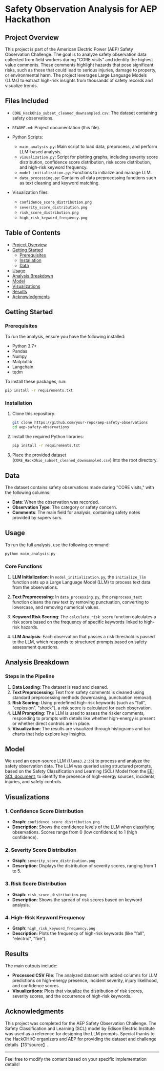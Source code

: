# Safety Observation Analysis for AEP Hackathon

## Project Overview

This project is part of the American Electric Power (AEP) Safety Observation Challenge. The goal is to analyze safety observation data collected from field workers during "CORE visits" and identify the highest value comments. These comments highlight hazards that pose significant risks, such as those that could lead to serious injuries, damage to property, or environmental harm. The project leverages Large Language Models (LLMs) to extract high-risk insights from thousands of safety records and visualize trends.

## Files Included

- `CORE_HackOhio_subset_cleaned_downsampled.csv`: The dataset containing safety observations.
- `README.md`: Project documentation (this file).
- Python Scripts:
  - `main_analysis.py`: Main script to load data, preprocess, and perform LLM-based analysis.
  - `visualization.py`: Script for plotting graphs, including severity score distribution, confidence score distribution, risk score distribution, and high-risk keyword frequency.
  - `model_initialization.py`: Functions to initialize and manage LLM.
  - `data_processing.py`: Contains all data preprocessing functions such as text cleaning and keyword matching.

- Visualization files:
  - `confidence_score_distribution.png`
  - `severity_score_distribution.png`
  - `risk_score_distribution.png`
  - `high_risk_keyword_frequency.png`

## Table of Contents

- [Project Overview](#project-overview)
- [Getting Started](#getting-started)
  - [Prerequisites](#prerequisites)
  - [Installation](#installation)
  - [Data](#data)
- [Usage](#usage)
- [Analysis Breakdown](#analysis-breakdown)
- [Model](#model)
- [Visualizations](#visualizations)
- [Results](#results)
- [Acknowledgments](#acknowledgments)

## Getting Started

### Prerequisites

To run the analysis, ensure you have the following installed:

- Python 3.7+
- Pandas
- Numpy
- Matplotlib
- Langchain
- tqdm

To install these packages, run:

```bash
pip install -r requirements.txt
```

### Installation

1. Clone this repository:

   ```bash
   git clone https://github.com/your-repo/aep-safety-observations
   cd aep-safety-observations
   ```

2. Install the required Python libraries:

   ```bash
   pip install -r requirements.txt
   ```

3. Place the provided dataset (`CORE_HackOhio_subset_cleaned_downsampled.csv`) into the root directory.

## Data

The dataset contains safety observations made during "CORE visits," with the following columns:

- **Date**: When the observation was recorded.
- **Observation Type**: The category or safety concern.
- **Comments**: The main field for analysis, containing safety notes provided by supervisors.

## Usage

To run the full analysis, use the following command:

```bash
python main_analysis.py
```

### Core Functions

1. **LLM Initialization**: In `model_initialization.py`, the `initialize_llm` function sets up a Large Language Model (LLM) to process text data from the observations.

2. **Text Preprocessing**: In `data_processing.py`, the `preprocess_text` function cleans the raw text by removing punctuation, converting to lowercase, and removing numerical values.

3. **Keyword Risk Scoring**: The `calculate_risk_score` function calculates a risk score based on the frequency of specific keywords linked to high-risk hazards.

4. **LLM Analysis**: Each observation that passes a risk threshold is passed to the LLM, which responds to structured prompts based on safety assessment questions.

## Analysis Breakdown

### Steps in the Pipeline

1. **Data Loading**: The dataset is read and cleaned.
2. **Text Preprocessing**: Text from safety comments is cleaned using standard preprocessing methods (lowercasing, punctuation removal).
3. **Risk Scoring**: Using predefined high-risk keywords (such as "fall", "explosion", "shock"), a risk score is calculated for each observation.
4. **LLM Prompting**: The LLM is used to assess the riskier comments, responding to prompts with details like whether high-energy is present or whether direct controls are in place.
5. **Visualization**: The results are visualized through histograms and bar charts that help explore key insights.

## Model

We used an open-source LLM (`llama3.2:3b`) to process and analyze the safety observation data. The LLM was queried using structured prompts, based on the Safety Classification and Learning (SCL) Model from the [EEI SCL document](12), to identify the presence of high-energy sources, incidents, injuries, and safety controls.

## Visualizations

### 1. Confidence Score Distribution

- **Graph**: `confidence_score_distribution.png`
- **Description**: Shows the confidence levels of the LLM when classifying observations. Scores range from 0 (low confidence) to 1 (high confidence).

### 2. Severity Score Distribution

- **Graph**: `severity_score_distribution.png`
- **Description**: Displays the distribution of severity scores, ranging from 1 to 5.

### 3. Risk Score Distribution

- **Graph**: `risk_score_distribution.png`
- **Description**: Shows the spread of risk scores based on keyword analysis.

### 4. High-Risk Keyword Frequency

- **Graph**: `high_risk_keyword_frequency.png`
- **Description**: Plots the frequency of high-risk keywords (like "fall", "electric", "fire").

## Results

The main outputs include:

- **Processed CSV File**: The analyzed dataset with added columns for LLM predictions on high-energy presence, incident severity, injury likelihood, and confidence scores.
- **Visualizations**: Plots that visualize the distribution of risk scores, severity scores, and the occurrence of high-risk keywords.

## Acknowledgments

This project was completed for the AEP Safety Observation Challenge. The Safety Classification and Learning (SCL) model by Edison Electric Institute was used as a reference for designing the LLM prompts. Special thanks to the HackOHI/O organizers and AEP for providing the dataset and challenge details【13†source】.

---

Feel free to modify the content based on your specific implementation details!
